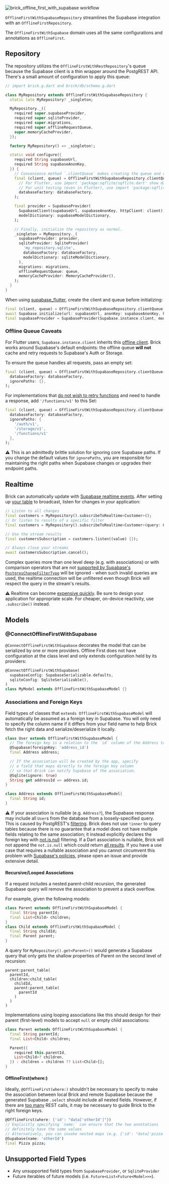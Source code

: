 ![brick_offline_first_with_supabase workflow](https://github.com/GetDutchie/brick/actions/workflows/brick_offline_first_with_supabase.yaml/badge.svg)

`OfflineFirstWithSupabaseRepository` streamlines the Supabase integration with an `OfflineFirstRepository`.

The `OfflineFirstWithSupabase` domain uses all the same configurations and annotations as `OfflineFirst`.

## Repository

The repository utilizes the `OfflineFirstWithRestRepository`'s queue because the Supabase client is a thin wrapper around the PostgREST API. There's a small amount of configuration to apply this queue:

```dart
// import brick.g.dart and brick/db/schema.g.dart

class MyRepository extends OfflineFirstWithSupabaseRepository {
  static late MyRepository? _singleton;

  MyRepository._({
    required super.supabaseProvider,
    required super.sqliteProvider,
    required super.migrations,
    required super.offlineRequestQueue,
    super.memoryCacheProvider,
  });

  factory MyRepository() => _singleton!;

  static void configure({
    required String supabaseUrl,
    required String supabaseAnonKey,
  }) {
    // Convenience method `.clientQueue` makes creating the queue and client easy.
    final (client, queue) = OfflineFirstWithSupabaseRepository.clientQueue(
      // For Flutter, use import 'package:sqflite/sqflite.dart' show databaseFactory;
      // For unit testing (even in Flutter), use import 'package:sqflite_common_ffi/sqflite_ffi.dart' show databaseFactory;
      databaseFactory: databaseFactory,
    );

    final provider = SupabaseProvider(
      SupabaseClient(supabaseUrl, supabaseAnonKey, httpClient: client),
      modelDictionary: supabaseModelDictionary,
    );

    // Finally, initialize the repository as normal.
    _singleton = MyRepository._(
      supabaseProvider: provider,
      sqliteProvider: SqliteProvider(
        'my_repository.sqlite',
        databaseFactory: databaseFactory,
        modelDictionary: sqliteModelDictionary,
      ),
      migrations: migrations,
      offlineRequestQueue: queue,
      memoryCacheProvider: MemoryCacheProvider(),
    );
  }
}
```

When using [supabase_flutter](https://pub.dev/packages/supabase_flutter), create the client and queue before initializing:

```dart
final (client, queue) = OfflineFirstWithSupabaseRepository.clientQueue(databaseFactory: databaseFactory);
await Supabase.initialize(url: supabaseUrl, anonKey: supabaseAnonKey, httpClient: client)
final supabaseProvider = SupabaseProvider(Supabase.instance.client, modelDictionary: ...)
```

### Offline Queue Caveats

For Flutter users, `Supabase.instance.client` inherits this [offline client](https://github.com/supabase/supabase-flutter/blob/main/packages/supabase/lib/src/supabase_client.dart#L141-L142). Brick works around Supabase's default endpoints: the offline queue **will not** cache and retry requests to Supabase's Auth or Storage.

To ensure the queue handles all requests, pass an empty set:

```dart
final (client, queue) = OfflineFirstWithSupabaseRepository.clientQueue(
  databaseFactory: databaseFactory,
  ignorePaths: {},
);
```

For implementations that [do not wish to retry functions](https://github.com/GetDutchie/brick/issues/440) and need to handle a response, add `'/functions/v1'` to this Set:

```dart
final (client, queue) = OfflineFirstWithSupabaseRepository.clientQueue(
  databaseFactory: databaseFactory,
  ignorePaths: {
    '/auth/v1',
    '/storage/v1',
    '/functions/v1'
  },
);
```

:warning: This is an admittedly brittle solution for ignoring core Supabase paths. If you change the default values for `ignorePaths`, you are responsible for maintaining the right paths when Supabase changes or upgrades their endpoint paths.

## Realtime

Brick can automatically update with [Supabase realtime events](https://supabase.com/docs/guides/realtime). After setting up [your table](https://supabase.com/docs/guides/realtime?queryGroups=language&language=dart#realtime-api) to broadcast, listen for changes in your application:

```dart
// Listen to all changes
final customers = MyRepository().subscribeToRealtime<Customer>();
// Or listen to results of a specific filter
final customers = MyRepository().subscribeToRealtime<Customer>(query: Query.where('id', 1));

// Use the stream results
final customersSubscription = customers.listen((value) {});

// Always close your streams
await customersSubscription.cancel();
```

Complex queries more than one level deep (e.g. with associations) or with comparison operators that are not [supported by Supabase's `PostgresChangeFilterType`](https://github.com/supabase/supabase-flutter/blob/main/packages/realtime_client/lib/src/types.dart#L239-L260) will be ignored - when such invalid queries are used, the realtime connection will be unfiltered even though Brick will respect the query in the stream's results.

:warning: Realtime can become [expensive quickly](https://supabase.com/pricing). Be sure to design your application for appropriate scale. For cheaper, on-device reactivity, use `.subscribe()` instead.

## Models

### @ConnectOfflineFirstWithSupabase

`@ConnectOfflineFirstWithSupabase` decorates the model that can be serialized by one or more providers. Offline First does not have configuration at the class level and only extends configuration held by its providers:

```dart
@ConnectOfflineFirstWithSupabase(
  supabaseConfig: SupabaseSerializable.defaults,
  sqliteConfig: SqliteSerializable(),
)
class MyModel extends OfflineFirstWithSupabaseModel {}
```

### Associations and Foreign Keys

Field types of classes that `extends OfflineFirstWithSupabaseModel` will automatically be assumed as a foreign key in Supabase. You will only need to specify the column name if it differs from your field name to help Brick fetch the right data and serialize/deserialize it locally.

```dart
class User extends OfflineFirstWithSupabaseModel {
  // The foreign key is a relation to the `id` column of the Address table
  @Supabase(foreignKey: 'address_id')
  final Address address;

  // If the association will be created by the app, specify
  // a field that maps directly to the foreign key column
  // so that Brick can notify Supabase of the association.
  @Sqlite(ignore: true)
  String get addressId => address.id;
}

class Address extends OfflineFirstWithSupabaseModel{
  final String id;
}
```

:warning: If your association is nullable (e.g. `Address?`), the Supabase response may include all `User`s from the database from a loosely-specified query. This is caused by PostgREST's [filtering](https://docs.postgrest.org/en/v12/references/api/resource_embedding.html#top-level-filtering). Brick does not use `!inner` to query tables because there is no guarantee that a model does not have multiple fields relating to the same association; it instead explicitly declares the foreign key with [not.is.null](https://docs.postgrest.org/en/v12/references/api/resource_embedding.html#null-filtering-on-embedded-resources) filtering. If a Dart association is nullable, Brick will not append the `not.is.null` which could return [all results](https://github.com/GetDutchie/brick/issues/429#issuecomment-2325941205). If you have a use case that requires a nullable association and you cannot circumvent this problem with [Supabase's policies](https://supabase.com/docs/guides/database/postgres/row-level-security), please open an issue and provide extensive detail.

#### Recursive/Looped Associations

If a request includes a nested parent-child recursion, the generated Supabase query will remove the association to prevent a stack overflow.

For example, given the following models:

```dart
class Parent extends OfflineFirstWithSupabaseModel {
  final String parentId;
  final List<Child> children;
}
class Child extends OfflineFirstWithSupabaseModel {
  final String childId;
  final Parent parent;
}
```

A query for `MyRepository().get<Parent>()` would generate a Supabase query that only gets the shallow properties of Parent on the second level of recursion:

```
parent:parent_table(
  parentId,
  children:child_table(
    childId,
    parent:parent_table(
      parentId
    )
  )
)
```

Implementations using looping associations like this should design for their parent (first-level) models to accept `null` or empty child associations:

```dart
class Parent extends OfflineFirstWithSupabaseModel {
  final String parentId;
  final List<Child> children;

  Parent({
    required this.parentId,
    List<Child>? children,
  }) : children = children ?? List<Child>[];
}
```

#### OfflineFirst(where:)

Ideally, `@OfflineFirst(where:)` shouldn't be necessary to specify to make the association between local Brick and remote Supabase because the generated Supabase `.select` should include all nested fields. However, if there are [too many](https://github.com/GetDutchie/brick/issues/399) REST calls, it may be necessary to guide Brick to the right foreign keys.

```dart
@OfflineFirst(where: {'id': "data['otherId']"})
// Explicitly specifying `name:` can ensure that the two annotations
// definitely have the same values
// Alternatively, you can invoke nested maps (e.g. {'id': "data['pizza']['id']"})
@Supabase(name: 'otherId')
final Pizza pizza;
```

## Unsupported Field Types

- Any unsupported field types from `SupabaseProvider`, or `SqliteProvider`
- Future iterables of future models (i.e. `Future<List<Future<Model>>>`).
